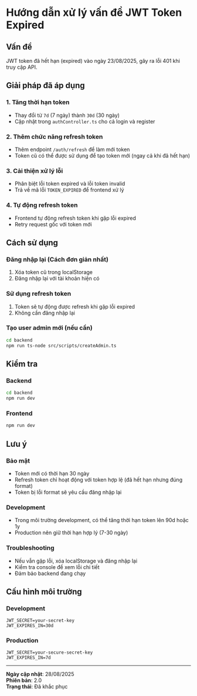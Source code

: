 # Hướng dẫn xử lý vấn đề JWT Token Expired

## Vấn đề
JWT token đã hết hạn (expired) vào ngày 23/08/2025, gây ra lỗi 401 khi truy cập API.

## Giải pháp đã áp dụng

### 1. Tăng thời hạn token
- Thay đổi từ `7d` (7 ngày) thành `30d` (30 ngày)
- Cập nhật trong `authController.ts` cho cả login và register

### 2. Thêm chức năng refresh token
- Thêm endpoint `/auth/refresh` để làm mới token
- Token cũ có thể được sử dụng để tạo token mới (ngay cả khi đã hết hạn)

### 3. Cải thiện xử lý lỗi
- Phân biệt lỗi token expired và lỗi token invalid
- Trả về mã lỗi `TOKEN_EXPIRED` để frontend xử lý

### 4. Tự động refresh token
- Frontend tự động refresh token khi gặp lỗi expired
- Retry request gốc với token mới

## Cách sử dụng

### Đăng nhập lại (Cách đơn giản nhất)
1. Xóa token cũ trong localStorage
2. Đăng nhập lại với tài khoản hiện có

### Sử dụng refresh token
1. Token sẽ tự động được refresh khi gặp lỗi expired
2. Không cần đăng nhập lại

### Tạo user admin mới (nếu cần)
```bash
cd backend
npm run ts-node src/scripts/createAdmin.ts
```

## Kiểm tra

### Backend
```bash
cd backend
npm run dev
```

### Frontend
```bash
npm run dev
```

## Lưu ý

### Bảo mật
- Token mới có thời hạn 30 ngày
- Refresh token chỉ hoạt động với token hợp lệ (đã hết hạn nhưng đúng format)
- Token bị lỗi format sẽ yêu cầu đăng nhập lại

### Development
- Trong môi trường development, có thể tăng thời hạn token lên 90d hoặc 1y
- Production nên giữ thời hạn hợp lý (7-30 ngày)

### Troubleshooting
- Nếu vẫn gặp lỗi, xóa localStorage và đăng nhập lại
- Kiểm tra console để xem lỗi chi tiết
- Đảm bảo backend đang chạy

## Cấu hình môi trường

### Development
```env
JWT_SECRET=your-secret-key
JWT_EXPIRES_IN=30d
```

### Production
```env
JWT_SECRET=your-secure-secret-key
JWT_EXPIRES_IN=7d
```

---

**Ngày cập nhật**: 28/08/2025  
**Phiên bản**: 2.0  
**Trạng thái**: Đã khắc phục
